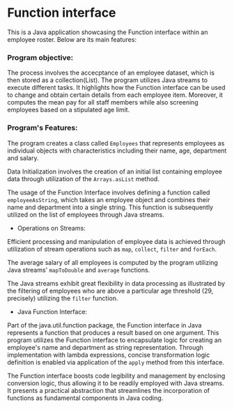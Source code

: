 # Function interface
This is a Java application showcasing the Function interface within an employee roster. Below are its main features:

### Program objective:

The process involves the accecptance of an employee dataset, which is then stored as a collection(List). The program utilizes Java streams to execute different tasks. It highlights how the Function interface can be used to change and obtain certain details from each employee item. Moreover, it computes the mean pay for all staff members while also screening employees based on a stipulated age limit.

### Program's Features:

The program creates a class called `Employees` that represents employees as individual objects with characteristics including their name, age, department and salary.

Data Initialization involves the creation of an initial list containing employee data through utilization of the `Arrays.asList` method.

The usage of the Function Interface involves defining a function called `employeeAsString`, which takes an employee object and combines their name and department into a single string. This function is subsequently utilized on the list of employees through Java streams.

- Operations on Streams:

Efficient processing and manipulation of employee data is achieved through utilization of stream operations such as `map`, `collect`, `filter` and `forEach`.

The average salary of all employees is computed by the program utilizing Java streams' `mapToDouble` and `average` functions.

The Java streams exhibit great flexibility in data processing as illustrated by the filtering of employees who are above a particular age threshold (29, precisely) utilizing the `filter` function.

- Java Function Interface:

Part of the java.util.function package, the Function interface in Java represents a function that produces a result based on one argument. This program utilizes the Function interface to encapsulate logic for creating an employee's name and department as string representation. Through implementation with lambda expressions, concise transformation logic definition is enabled via application of the `apply` method from this interface.

The Function interface boosts code legibility and management by enclosing conversion logic, thus allowing it to be readily employed with Java streams. It presents a practical abstraction that streamlines the incorporation of functions as fundamental components in Java coding.
